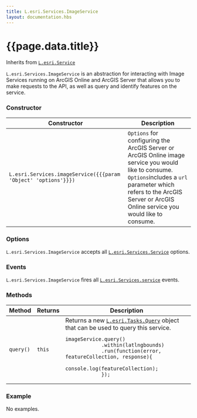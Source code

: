 ```yaml
---
title: L.esri.Services.ImageService
layout: documentation.hbs
---
```


# {{page.data.title}}

Inherits from [`L.esri.Service`]({{assets}}api-reference/services/service.html)

`L.esri.Services.ImageService` is an abstraction for interacting with Image Services running on ArcGIS Online and ArcGIS Server that allows you to make requests to the API, as well as query and identify features on the service.

### Constructor

<table>
    <thead>
        <tr>
            <th>Constructor</th>
            <th>Description</th>
        </tr>
    </thead>
    <tbody>
        <tr>
            <td><code class="nobr">L.esri.Services.imageService({{{param 'Object' 'options'}}})</code></td>
            <td><code>Options</code> for configuring the ArcGIS Server or ArcGIS Online image service you would like to consume. <code>Options</code>includes a <code>url</code> parameter which refers to the ArcGIS Server or ArcGIS Online service you would like to consume.</td>
        </tr>
    </tbody>
</table>

### Options

`L.esri.Services.ImageService` accepts all [`L.esri.Services.Service`]({{assets}}api-reference/services/service.html) options.

### Events

`L.esri.Services.ImageService` fires all  [`L.esri.Services.service`]({{assets}}api-reference/services/service.html) events.

### Methods

<table>
    <thead>
        <tr>
            <th>Method</th>
            <th>Returns</th>
            <th>Description</th>
        </tr>
    </thead>
    <tbody>
        <tr>
            <td><code>query()</code></td>
            <td><code>this</code></td>
            <td>
                Returns a new <a href="{{assets}}api-reference/tasks/query.html"><code>L.esri.Tasks.Query</code></a> object that can be used to query this service.
<pre class="js"><code>imageService.query()
            .within(latlngbounds)
            .run(function(error, featureCollection, response){
              console.log(featureCollection);
            });</code></pre>
            </td>
        </tr>
    </tbody>
</table>

### Example

No examples.
